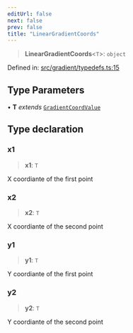 ```yaml
---
editUrl: false
next: false
prev: false
title: "LinearGradientCoords"
---
```


> **LinearGradientCoords**\<`T`\>: `object`

Defined in: [src/gradient/typedefs.ts:15](https://github.com/fabricjs/fabric.js/blob/8748628df7e9de00ba77413bfc3ad9e9fe9d4f30/src/gradient/typedefs.ts#L15)

## Type Parameters

• **T** *extends* [`GradientCoordValue`](/api/type-aliases/gradientcoordvalue/)

## Type declaration

### x1

> **x1**: `T`

X coordiante of the first point

### x2

> **x2**: `T`

X coordiante of the second point

### y1

> **y1**: `T`

Y coordiante of the first point

### y2

> **y2**: `T`

Y coordiante of the second point
